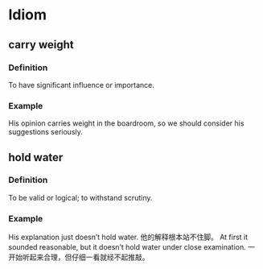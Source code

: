 # Idiom

## carry weight

### Definition

To have significant influence or importance.

### Example

His opinion carries weight in the boardroom, so we should consider his suggestions seriously.

## hold water

### Definition

To be valid or logical; to withstand scrutiny.

### Example

His explanation just doesn’t hold water.
他的解释根本站不住脚。
At first it sounded reasonable, but it doesn’t hold water under close examination.
一开始听起来合理，但仔细一看就经不起推敲。

